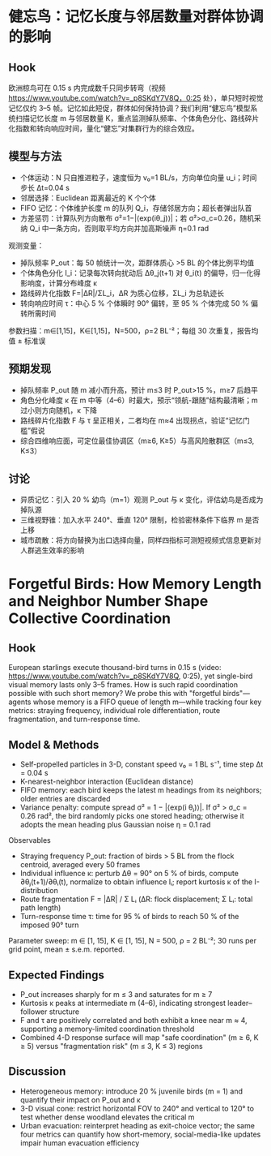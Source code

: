 # 健忘鸟：记忆长度与邻居数量对群体协调的影响

## Hook
欧洲椋鸟可在 0.15 s 内完成数千只同步转弯（视频 https://www.youtube.com/watch?v=_p8SKdY7V8Q，0:25 处），单只短时视觉记忆仅约 3–5 帧。记忆如此短促，群体如何保持协调？我们利用“健忘鸟”模型系统扫描记忆长度 m 与邻居数量 K，重点监测掉队频率、个体角色分化、路线碎片化指数和转向响应时间，量化“健忘”对集群行为的综合效应。

## 模型与方法
- 个体运动：N 只自推进粒子，速度恒为 v₀=1 BL/s，方向单位向量 u_i；时间步长 Δt=0.04 s  
- 邻居选择：Euclidean 距离最近的 K 个个体  
- FIFO 记忆：个体维护长度 m 的队列 Q_i，存储邻居方向；超长者弹出队首  
- 方差惩罚：计算队列方向散布 σ²=1−|⟨exp(iθ_j)⟩|；若 σ²&gt;σ_c=0.26，随机采纳 Q_i 中一条方向，否则取平均方向并加高斯噪声 η=0.1 rad  

观测变量：
- 掉队频率 P_out：每 50 帧统计一次，距群体质心 &gt;5 BL 的个体比例平均值  
- 个体角色分化 I_i：记录每次转向扰动后 Δθ_j(t+1) 对 θ_i(t) 的偏导，归一化得影响度，计算分布峰度 κ  
- 路线碎片化指数 F=|ΔR|/ΣL_i，ΔR 为质心位移，ΣL_i 为总轨迹长  
- 转向响应时间 τ：中心 5 % 个体瞬时 90° 偏转，至 95 % 个体完成 50 % 偏转所需时间  

参数扫描：m∈[1,15]，K∈[1,15]，N=500，ρ=2 BL⁻²；每组 30 次重复，报告均值 ± 标准误

## 预期发现
- 掉队频率 P_out 随 m 减小而升高，预计 m≤3 时 P_out&gt;15 %，m≥7 后趋平  
- 角色分化峰度 κ 在 m 中等（4–6）时最大，预示“领航-跟随”结构最清晰；m 过小则方向随机，κ 下降  
- 路线碎片化指数 F 与 τ 呈正相关，二者均在 m≈4 出现拐点，验证“记忆门槛”假说  
- 综合四维响应面，可定位最佳协调区（m≥6, K≥5）与高风险散群区（m≤3, K≤3）

## 讨论
- 异质记忆：引入 20 % 幼鸟（m=1）观测 P_out 与 κ 变化，评估幼鸟是否成为掉队源  
- 三维视野锥：加入水平 240°、垂直 120° 限制，检验密林条件下临界 m 是否上移  
- 城市疏散：将方向替换为出口选择向量，同样四指标可测短视频式信息更新对人群逃生效率的影响


# Forgetful Birds: How Memory Length and Neighbor Number Shape Collective Coordination

## Hook
European starlings execute thousand-bird turns in 0.15 s (video: https://www.youtube.com/watch?v=_p8SKdY7V8Q, 0:25), yet single-bird visual memory lasts only 3–5 frames. How is such rapid coordination possible with such short memory? We probe this with "forgetful birds"—agents whose memory is a FIFO queue of length m—while tracking four key metrics: straying frequency, individual role differentiation, route fragmentation, and turn-response time.

## Model & Methods
- Self-propelled particles in 3-D, constant speed v₀ = 1 BL s⁻¹, time step Δt = 0.04 s  
- K-nearest-neighbor interaction (Euclidean distance)  
- FIFO memory: each bird keeps the latest m headings from its neighbors; older entries are discarded  
- Variance penalty: compute spread σ² = 1 − |⟨exp(i θⱼ)⟩|. If σ² &gt; σ_c = 0.26 rad², the bird randomly picks one stored heading; otherwise it adopts the mean heading plus Gaussian noise η = 0.1 rad  

Observables
- Straying frequency P_out: fraction of birds &gt; 5 BL from the flock centroid, averaged every 50 frames  
- Individual influence κ: perturb Δθ = 90° on 5 % of birds, compute ∂θⱼ(t+1)/∂θᵢ(t), normalize to obtain influence Iᵢ; report kurtosis κ of the I-distribution  
- Route fragmentation F = |ΔR| / Σ Lᵢ (ΔR: flock displacement; Σ Lᵢ: total path length)  
- Turn-response time τ: time for 95 % of birds to reach 50 % of the imposed 90° turn  

Parameter sweep: m ∈ [1, 15], K ∈ [1, 15], N = 500, ρ = 2 BL⁻²; 30 runs per grid point, mean ± s.e.m. reported.

## Expected Findings
- P_out increases sharply for m ≤ 3 and saturates for m ≥ 7  
- Kurtosis κ peaks at intermediate m (4–6), indicating strongest leader–follower structure  
- F and τ are positively correlated and both exhibit a knee near m ≈ 4, supporting a memory-limited coordination threshold  
- Combined 4-D response surface will map "safe coordination" (m ≥ 6, K ≥ 5) versus "fragmentation risk" (m ≤ 3, K ≤ 3) regions

## Discussion
- Heterogeneous memory: introduce 20 % juvenile birds (m = 1) and quantify their impact on P_out and κ  
- 3-D visual cone: restrict horizontal FOV to 240° and vertical to 120° to test whether dense woodland elevates the critical m  
- Urban evacuation: reinterpret heading as exit-choice vector; the same four metrics can quantify how short-memory, social-media-like updates impair human evacuation efficiency
